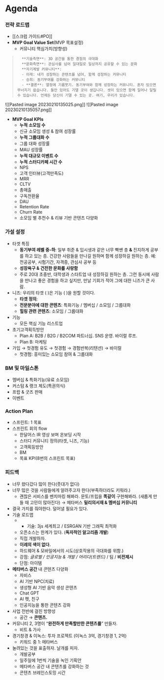 # Agenda
### **전략 로드맵**
- [[스크럼 가이드#PO]]
- **MVP Goal Value Set**(MVP 목표설정)
	- 커뮤니티 핵심가치(방향성)
>		**기술측면**: 3D 공간을 통한 경험의 극대화
>		**문화측면**: 관심사를 넘어 일대일로 일상까지 공유할 수 있는 문화
>		**자기계발 커뮤니티**: 
>		- 이레: 내가 성장하는 콘텐츠를 넘어, 함께 성장하는 커뮤니티
>		- 승희: 동기부여를 강화하는 커뮤니티
>		- **결론**: 열정에 기름붓기. 동기부여와 함께 성장하는 커뮤니티. 혼자 있으면 무너지기 쉽습니다. 둘만 있어도 기댈 곳이 생깁니다. 셋이 있으면 함께 일어나 달릴 수 있습니다. 언제든 당신이 기댈 수 있는 곳. 여기, 우리가 있습니다.

![[Pasted image 20230210135025.png]]
![[Pasted image 20230210135057.png]]
- **MVP Goal KPIs**
	- **누적 소모임 수**
	- 신규 소모임 생성 & 참여 성장률
	- **누적 그룹대화 수**
	- 그룹 대화 성장률
	- MAU 성장률
	- **누적 대규모 이벤트 수**
	- **누적 스터디카페 시간 수**
	- NPS
	- 고객 인터뷰(고객만족도)
	- MRR
	- CLTV
	- 총매출
	- 구독전환율
	- DAU
	- Retention Rate
	- Churn Rate
	- 소모임 별 추천수 & 리뷰 기반 콘텐츠 다양화

### 가설 설정
- 타겟 특징
	- **동기부여 레벨 중-하**: 일부 취준 & 입시생과 같은 너무 빡쌘 층 **&** 진지하게 공부를 하고 있는 층. 건강한 사람들을 만나길 원하며 함께 성장하길 원하는 층.
	  예: 전공공부, 시험기간, 자격증, 관심사 공부 등
	- **성장욕구 & 건전한 문화를 사랑함**
	- 주로 20대 초중반, 대학생과 스타트업 내 성장하길 원하는 층. 그런 동시에 사람을 만나고 좋은 경험을 하고 싶지만, 만날 기회가 적어 그에 대한 니즈가 큰 사람. 
- 니즈: 우리의 타겟 (  )은 기능 (  )을 원할 것이다.
	- **타겟 정의**: 
	- **전문분야에 대한 콘텐츠**: 특화기능 / 멤버십 / 소모임 / 그룹대화
	- **힐링 관련 콘텐츠**: 소모임 / 그룹대화
- 기능
	- 모든 핵심 기능 리스트업
- 초기고객획득방안
	- Plan A: B2B / B2G / B2COM 파트너십. SNS 운영. 바이럴 루프.
	- Plan B: 마케팅
- 가입 → 첫경험 유도 → 첫경험 → 경험반복(리텐션) → 바이럴
	- 첫경험: 흥미있는 소모임 참여 & 그룹대화

### BM 및 마일스톤
- 멤버십 & 특화기능(유료 소모임)
- 커스텀 & 랭크 제도(특권의식)
- 프랍 & 굿즈 판매
- 이벤트

### Action Plan
- 스프린트: 1 목표
- 스프린트 회의 flow
	- 한달어스 IR 영상 보며 온보딩 시작
	- 스터디 커뮤니티 정의(타겟, 니즈, 기능)
	- 고객획등방안
	- BM
	- 목표 KPI(8번의 스프린트 목표)

### 피드백 
- 너무 왔다갔다 많이 한다(줏대가 없다)
- 너무 많은 것을 사람들에게 알려주고자 한다(부족하더라도 키워라.)
	- 괜찮은 서비스를 벤치마킹 해봐라. 문토/프립을 **똑같이** 구현해봐라. (새롭게 만들 때 고민이 많아진다) → 메타버스 **밀리의서재 & 멤버십 커뮤니티**
- 결국 가치를 줘야한다. 덜어낼 필요가 있다.
- 기술 로드맵
	- + 기술: 3js 세계최고 / ESRGAN 기반 그래픽 최적화
	- 오픈소스는 한계가 있다. (**독자적인 알고리즘 개발**)
	- 직접 개발하자. 
	- **이레의 색이 없다.**
	- 하드웨어 & 모바일에서의 시도(상호작용의 극대화를 위함.)
	- 강점: *글로벌 / 인공지능 & 개발 / 어리다(트렌드)* / 팀 / **비전제시** 
	- 단점: 아이템 
- **메타버스 공간** 내 콘텐츠 다양화
	- 자비스
	- AI 기반 NPC(치료)
	- 생성형 AI 기반 음악 생성 콘텐츠
	- Chat GPT
	- AI 펫, 친구
	- 인공지능을 통한 콘텐츠 강화
- 사업 전반에 걸친 방향성
	- 공간 → **콘텐츠.**
- 커뮤니티 2, 3명이 “**완전하게 만족할만한 콘텐츠를**” 만들자.
	- 비트 & 가사
- 경기창경 & 이녹스: 투자 프로젝트 (이녹스 3억, 경기창경 1, 2억)
	- 키워드 중 1: 메타버스
- 눌려있는 것을 표출하자. 날개를 피자. 
	- 개발공부
	- 일주일에 1번씩 기술을 녹인 기획안
	- 메타버스 공간 내 콘텐츠를 강화하는 것
	- 콘텐츠 브레인스토밍 시간